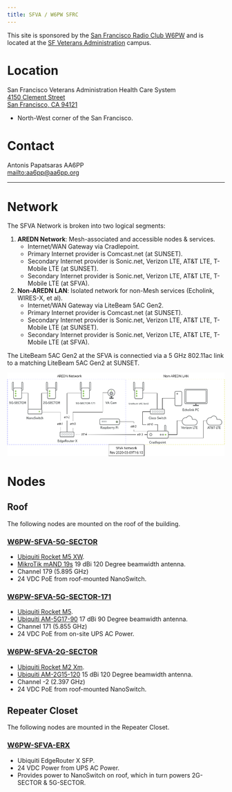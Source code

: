 ```yaml
---
title: SFVA / W6PW SFRC
---
```


This site is sponsored by the [San Francisco Radio Club W6PW](https://www.sfarc.org/) and is located at the [SF Veterans Administration](https://www.sanfrancisco.va.gov/) campus.

# Location
San Francisco Veterans Administration Health Care System  
[4150 Clement Street  
San Francisco, CA  94121](https://www.google.com/maps/place/4150+Clement+St,+San+Francisco,+CA+94121/@37.7820107,-122.5072398,17z/data=!3m1!4b1!4m5!3m4!1s0x808587b2d099c0c5:0xad5e65c5d46b74f5!8m2!3d37.7820065!4d-122.5050511)  

* North-West corner of the San Francisco.

# Contact
Antonis Papatsaras AA6PP  
<mailto:aa6pp@aa6pp.org>  

***

# Network

The SFVA Network is broken into two logical segments:

1. **AREDN Network**: Mesh-associated and accessible nodes & services.  
    - Internet/WAN Gateway via Cradlepoint.  
    - Primary Internet provider is Comcast.net (at SUNSET).  
    - Secondary Internet provider is Sonic.net, Verizon LTE, AT&T LTE, T-Mobile LTE (at SUNSET).  
    - Secondary Internet provider is Sonic.net, Verizon LTE, AT&T LTE, T-Mobile LTE (at SFVA).  
2. **Non-AREDN LAN**: Isolated network for non-Mesh services (Echolink, WIRES-X, et al).
    - Internet/WAN Gateway via LiteBeam 5AC Gen2.  
    - Primary Internet provider is Comcast.net (at SUNSET).  
    - Secondary Internet provider is Sonic.net, Verizon LTE, AT&T LTE, T-Mobile LTE (at SUNSET).  
    - Secondary Internet provider is Sonic.net, Verizon LTE, AT&T LTE, T-Mobile LTE (at SFVA).  

The LiteBeam 5AC Gen2 at the SFVA is connectied via a 5 GHz 802.11ac link to a matching LiteBeam 5AC Gen2 at SUNSET.

![SFVA Network](img/sfva_network.png "SFVA Network")

# Nodes
## Roof

The following nodes are mounted on the roof of the building.

### [W6PW-SFVA-5G-SECTOR](http://W6PW-SFVA-5G-SECTOR.local.mesh)

* [Ubiquiti Rocket M5 XW](https://www.ui.com/airmax/rocketm/).
* [MikroTik mAND 19s](https://mikrotik.com/product/MTAS-5G-19D120) 19 dBi 120 Degree beamwidth antenna.
* Channel 179 (5.895 GHz)
* 24 VDC PoE from roof-mounted NanoSwitch.

### [W6PW-SFVA-5G-SECTOR-171](http://W6PW-SFVA-5G-SECTOR-171.local.mesh)

* [Ubiquiti Rocket M5](https://www.ui.com/airmax/rocketm/).
* [Ubiquiti AM-5G17-90](https://www.ui.com/airmax/airmax-sector-antenna/) 17 dBi 90 Degree beamwidth antenna.
* Channel 171 (5.855 GHz)
* 24 VDC PoE from on-site UPS AC Power.

### [W6PW-SFVA-2G-SECTOR](http://W6PW-SFVA-2G-SECTOR.local.mesh)

* [Ubiquiti Rocket M2 Xm](https://www.ui.com/airmax/rocketm/).
* [Ubiquiti AM-2G15-120](https://www.ui.com/airmax/airmax-sector-antenna/) 15 dBi 120 Degree beamwidth antenna.
* Channel -2 (2.397 GHz)
* 24 VDC PoE from roof-mounted NanoSwitch.

## Repeater Closet

The following nodes are mounted in the Repeater Closet.

### [W6PW-SFVA-ERX](http://W6PW-SFVA-ERX.local.mesh)

* Ubiquiti EdgeRouter X SFP.
* 24 VDC Power from UPS AC Power.
* Provides power to NanoSwitch on roof, which in turn powers 2G-SECTOR & 5G-SECTOR.
